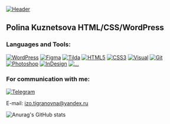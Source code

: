[![Header](https://github.com/Polina-Kuznetsova-html-css/Polina-Kuznetsova-html-css/blob/main/assets/logo.png)](https://github.com/Polina-Kuznetsova-html-css)

## Polina Kuznetsova HTML/CSS/WordPress

### Languages and Tools:
[![WordPress](https://img.shields.io/badge/-WordPress-121440??style=for-the-badge&logo=WordPress&logoColor=47c5fb)](https://github.com/polina-kuznetsova-html-css)
[![Figma](https://img.shields.io/badge/-Figma-121440??style=for-the-badge&logo=Figma&logoColor=ffffff)](https://github.com/Polina-Kuznetsova-html-css)
[![Tilda](https://img.shields.io/badge/-Tilda-121440??style=for-the-badge&logo=Tilda&logoColor=ffffff)](https://github.com/Polina-Kuznetsova-html-css)
[![HTML5](https://img.shields.io/badge/-HTML5-121440??style=for-the-badge&logo=html5&logoColor=068442)](https://github.com/Polina-Kuznetsova-html-css)
[![CSS3](https://img.shields.io/badge/-CSS3-121440??style=for-the-badge&logo=css3&logoColor=265eaa)](https://github.com/Polina-Kuznetsova-html-css)
[![Visual](https://img.shields.io/badge/-Visual_Studio_Code-121440??style=for-the-badge&logo=Visualstudiocode&logoColor=47c5fb)](https://github.com/Polina-Kuznetsova-html-css)
[![Git](https://img.shields.io/badge/-Git-121440??style=for-the-badge&logo=Git&logoColor=f43010)](https://github.com/Polina-Kuznetsova-html-css)
[![Photoshop](https://img.shields.io/badge/-Photoshop-121440??style=for-the-badge&logo=Photoshop&logoColor=1E213D)](https://github.com/Polina-Kuznetsova-html-css)
[![InDesign](https://img.shields.io/badge/-InDesign-121440??style=for-the-badge&logo=Indesign&logoColor=1E213D)](https://github.com/Polina-Kuznetsova-html-css)
[![...](https://img.shields.io/badge/-...-121440?style=for-the-badge&logo=...&logoColor=ffffff)](https://github.com/Polina-Kuznetsova-html-css?tab=repositories)

### For communication with me:
[![Telegram](https://img.shields.io/badge/-Telegram-24292f??style=for-the-badge&logo=Telegram&logoColor=47c5fb)](https://t.me/ForsFortis)

E-mail: izo.tigranovna@yandex.ru

![Anurag's GitHub stats](https://github-readme-stats.vercel.app/api?username=Polina-Kuznetsova-html-css&hide=issues,contribs&show_icons=true&theme=cobalt)
